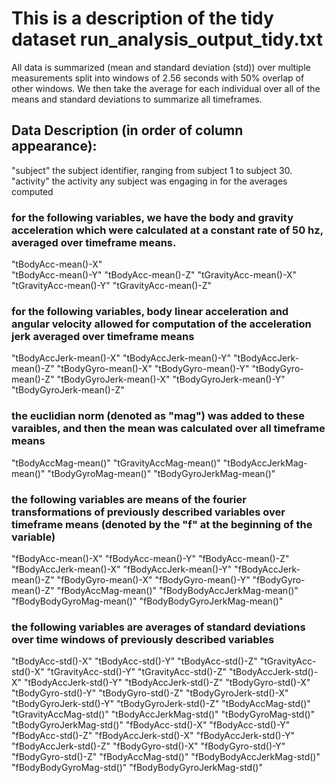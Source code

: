 # This is a description of the tidy dataset run_analysis_output_tidy.txt

All data is summarized (mean and standard deviation (std)) over multiple measurements split into windows of 2.56 seconds with 50% overlap of other windows. We then take the average for each individual over all of the means and standard deviations to summarize all timeframes. 

## Data Description (in order of column appearance):

"subject"                     the subject identifier, ranging from subject 1 to subject 30.
"activity"		      the activity any subject was engaging in for the averages computed

### for the following variables, we have the body and gravity acceleration which were calculated at a constant rate of 50 hz, averaged over timeframe means. 
"tBodyAcc-mean()-X"	      
"tBodyAcc-mean()-Y"
"tBodyAcc-mean()-Z"
"tGravityAcc-mean()-X"
"tGravityAcc-mean()-Y"
"tGravityAcc-mean()-Z"

### for the following variables, body linear acceleration and angular velocity allowed for computation of the acceleration jerk averaged over timeframe means
"tBodyAccJerk-mean()-X"
"tBodyAccJerk-mean()-Y"
"tBodyAccJerk-mean()-Z"
"tBodyGyro-mean()-X"
"tBodyGyro-mean()-Y"
"tBodyGyro-mean()-Z"
"tBodyGyroJerk-mean()-X"
"tBodyGyroJerk-mean()-Y"
"tBodyGyroJerk-mean()-Z"

### the euclidian norm  (denoted as "mag") was added to these varaibles, and then the mean was calculated over all timeframe means
"tBodyAccMag-mean()"
"tGravityAccMag-mean()"
"tBodyAccJerkMag-mean()"
"tBodyGyroMag-mean()"
"tBodyGyroJerkMag-mean()"

### the following variables are means of the fourier transformations of previously described variables over timeframe means (denoted by the "f" at the beginning of the variable)
"fBodyAcc-mean()-X"
"fBodyAcc-mean()-Y"
"fBodyAcc-mean()-Z"
"fBodyAccJerk-mean()-X"
"fBodyAccJerk-mean()-Y"
"fBodyAccJerk-mean()-Z"
"fBodyGyro-mean()-X"
"fBodyGyro-mean()-Y"
"fBodyGyro-mean()-Z"
"fBodyAccMag-mean()"
"fBodyBodyAccJerkMag-mean()"
"fBodyBodyGyroMag-mean()"
"fBodyBodyGyroJerkMag-mean()"


### the following variables are averages of standard deviations over time windows of previously described variables 
"tBodyAcc-std()-X"
"tBodyAcc-std()-Y"
"tBodyAcc-std()-Z"
"tGravityAcc-std()-X"
"tGravityAcc-std()-Y"
"tGravityAcc-std()-Z"
"tBodyAccJerk-std()-X"
"tBodyAccJerk-std()-Y"
"tBodyAccJerk-std()-Z"
"tBodyGyro-std()-X"
"tBodyGyro-std()-Y"
"tBodyGyro-std()-Z"
"tBodyGyroJerk-std()-X"
"tBodyGyroJerk-std()-Y"
"tBodyGyroJerk-std()-Z"
"tBodyAccMag-std()"
"tGravityAccMag-std()"
"tBodyAccJerkMag-std()"
"tBodyGyroMag-std()"
"tBodyGyroJerkMag-std()"
"fBodyAcc-std()-X"
"fBodyAcc-std()-Y"
"fBodyAcc-std()-Z"
"fBodyAccJerk-std()-X"
"fBodyAccJerk-std()-Y"
"fBodyAccJerk-std()-Z"
"fBodyGyro-std()-X"
"fBodyGyro-std()-Y"
"fBodyGyro-std()-Z"
"fBodyAccMag-std()"
"fBodyBodyAccJerkMag-std()"
"fBodyBodyGyroMag-std()"
"fBodyBodyGyroJerkMag-std()"
